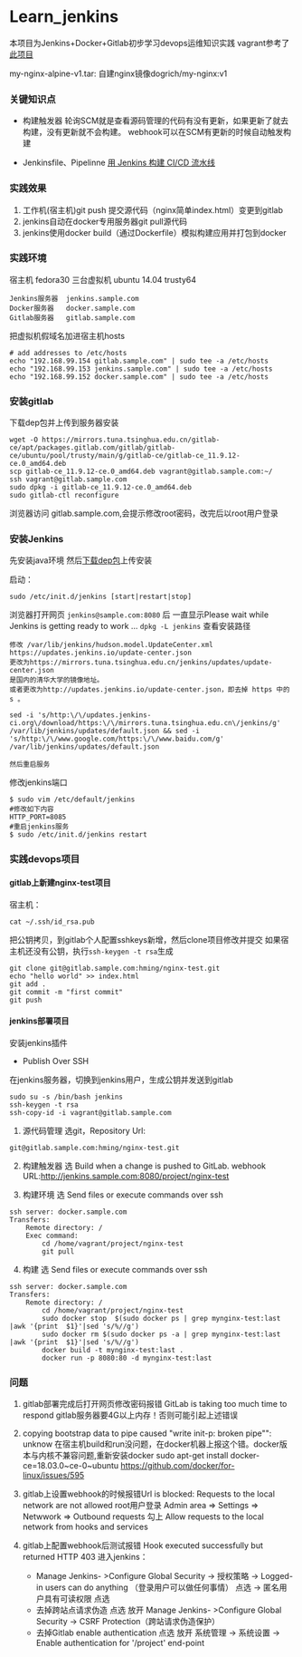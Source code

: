 # Learn_jenkins
本项目为Jenkins+Docker+Gitlab初步学习devops运维知识实践
vagrant参考了[此项目](https://github.com/ernesen/infra-ansible)

my-nginx-alpine-v1.tar: 自建nginx镜像dogrich/my-nginx:v1

### 关键知识点
* 构建触发器
  轮询SCM就是查看源码管理的代码有没有更新，如果更新了就去构建，没有更新就不会构建。
  webhook可以在SCM有更新的时候自动触发构建

* Jenkinsfile、Pipelinne
  [用 Jenkins 构建 CI/CD 流水线](https://linux.cn/article-11546-1.html)


### 实践效果
1. 工作机(宿主机)git push 提交源代码（nginx简单index.html）变更到gitlab
2. jenkins自动在docker专用服务器git pull源代码
3. jenkins使用docker build（通过Dockerfile）模拟构建应用并打包到docker

### 实践环境
宿主机 fedora30
三台虚拟机 ubuntu 14.04 trusty64 
```
Jenkins服务器  jenkins.sample.com
Docker服务器   docker.sample.com
Gitlab服务器   gitlab.sample.com 
```

把虚拟机假域名加进宿主机hosts
```
# add addresses to /etc/hosts 
echo "192.168.99.154 gitlab.sample.com" | sudo tee -a /etc/hosts 
echo "192.168.99.153 jenkins.sample.com" | sudo tee -a /etc/hosts 
echo "192.168.99.152 docker.sample.com" | sudo tee -a /etc/hosts 
```

### 安装gitlab
下载dep包并上传到服务器安装
```
wget -O https://mirrors.tuna.tsinghua.edu.cn/gitlab-ce/apt/packages.gitlab.com/gitlab/gitlab-ce/ubuntu/pool/trusty/main/g/gitlab-ce/gitlab-ce_11.9.12-ce.0_amd64.deb
scp gitlab-ce_11.9.12-ce.0_amd64.deb vagrant@gitlab.sample.com:~/
ssh vagrant@gitlab.sample.com
sudo dpkg -i gitlab-ce_11.9.12-ce.0_amd64.deb
sudo gitlab-ctl reconfigure
```

浏览器访问 gitlab.sample.com,会提示修改root密码，改完后以root用户登录

### 安装Jenkins
先安装java环境
然后[下载dep包](https://mirrors.tuna.tsinghua.edu.cn/jenkins/debian-stable/jenkins_2.235.3_all.deb)上传安装

启动：
```
sudo /etc/init.d/jenkins [start|restart|stop]
```

浏览器打开网页 `jenkins@sample.com:8080` 后
一直显示Please wait while Jenkins is getting ready to work ...
`dpkg -L jenkins` 查看安装路径
```
修改 /var/lib/jenkins/hudson.model.UpdateCenter.xml
https://updates.jenkins.io/update-center.json
更改为https://mirrors.tuna.tsinghua.edu.cn/jenkins/updates/update-center.json
是国内的清华大学的镜像地址。
或者更改为http://updates.jenkins.io/update-center.json，即去掉 https 中的 s 。

sed -i 's/http:\/\/updates.jenkins-ci.org\/download/https:\/\/mirrors.tuna.tsinghua.edu.cn\/jenkins/g' /var/lib/jenkins/updates/default.json && sed -i 's/http:\/\/www.google.com/https:\/\/www.baidu.com/g' /var/lib/jenkins/updates/default.json

然后重启服务
```

修改jenkins端口
```
$ sudo vim /etc/default/jenkins
#修改如下内容
HTTP_PORT=8085
#重启jenkins服务
$ sudo /etc/init.d/jenkins restart
```

### 实践devops项目
#### gitlab上新建nginx-test项目
宿主机：
```
cat ~/.ssh/id_rsa.pub 
```
把公钥拷贝，到gitlab个人配置sshkeys新增，然后clone项目修改并提交
如果宿主机还没有公钥，执行`ssh-keygen -t rsa`生成
```
git clone git@gitlab.sample.com:hming/nginx-test.git
echo "hello world" >> index.html
git add .
git commit -m "first commit"
git push
```

#### jenkins部署项目
安装jenkins插件
* Publish Over SSH

在jenkins服务器，切换到jenkins用户，生成公钥并发送到gitlab
```
sudo su -s /bin/bash jenkins
ssh-keygen -t rsa
ssh-copy-id -i vagrant@gitlab.sample.com 
```

1. 源代码管理
选git，Repository Url:
```
git@gitlab.sample.com:hming/nginx-test.git
```

2. 构建触发器
选 Build when a change is pushed to GitLab. 
webhook URL:http://jenkins.sample.com:8080/project/nginx-test

3. 构建环境
选 Send files or execute commands over ssh
```
ssh server: docker.sample.com
Transfers: 
    Remote directory: /
    Exec command:
        cd /home/vagrant/project/nginx-test
        git pull
```
 
4. 构建
选 Send files or execute commands over ssh
```
ssh server: docker.sample.com
Transfers: 
    Remote directory: /
        cd /home/vagrant/project/nginx-test
        sudo docker stop  $(sudo docker ps | grep mynginx-test:last |awk '{print  $1}'|sed 's/%//g')
        sudo docker rm $(sudo docker ps -a | grep mynginx-test:last |awk '{print  $1}'|sed 's/%//g')
        docker build -t mynginx-test:last .
        docker run -p 8080:80 -d mynginx-test:last 
```

### 问题
1. gitlab部署完成后打开网页修改密码报错 GitLab is taking too much time to respond
gitlab服务器要4G以上内存！否则可能引起上述错误

2. copying bootstrap data to pipe caused \"write init-p: broken pipe\"": unknow
在宿主机build和run没问题，在docker机器上报这个错。docker版本与内核不兼容问题,重新安装docker
sudo apt-get install docker-ce=18.03.0~ce-0~ubuntu
https://github.com/docker/for-linux/issues/595

3. gitlab上设置webhook的时候报错Url is blocked: Requests to the local network are not allowed
root用户登录 Admin area => Settings => Netwwork => Outbound requests 勾上 Allow requests to the local network from hooks and services

4. gitlab上配置webhook后测试报错 Hook executed successfully but returned HTTP 403 
    进入jenkins：
    * Manage Jenkins- >Configure Global Security -> 授权策略 -> Logged-in users can do anything （登录用户可以做任何事情） 点选 -> 匿名用户具有可读权限 点选
    * 去掉跨站点请求伪造 点选 放开
    Manage Jenkins- >Configure Global Security -> CSRF Protection（跨站请求伪造保护）
    * 去掉Gitlab enable authentication 点选 放开
    系统管理 -> 系统设置 -> Enable authentication for '/project' end-point
    
    

